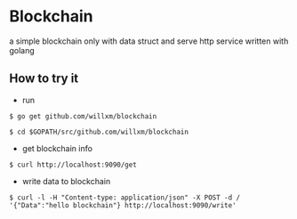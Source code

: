 # Blockchain
a simple blockchain only with data struct and serve http service written with golang

## How to try it

- run

```shell
$ go get github.com/willxm/blockchain
```
```shell
$ cd $GOPATH/src/github.com/willxm/blockchain
```

- get blockchain info
```shell
$ curl http://localhost:9090/get
```
- write data to blockchain
```shell
$ curl -l -H "Content-type: application/json" -X POST -d /
'{"Data":"hello blockchain"} http://localhost:9090/write'
```
